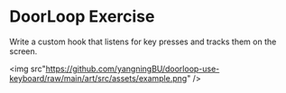 # DoorLoop Exercise
Write a custom hook that listens for key presses and tracks them on the screen.

<img src"https://github.com/yangningBU/doorloop-use-keyboard/raw/main/art/src/assets/example.png" />